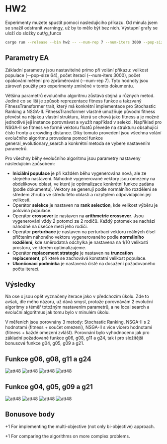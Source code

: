 # HW2

Experimenty muzete spustit pomoci nasledujiciho příkazu. Od minula jsem se snažil odstranit warningy, už by to mělo být bez nich. Výstupní grafy se uloží do složky out/g_funcs

```bash
cargo run --release --bin hw2 -- --num-rep 7 --num-iters 3000 --pop-size 64
```

## Parametry EA

Základní parametry jsou nastavitelné prímo při volání příkazu: velikost populace (--pop-size 64), počet iterací (--num-iters 3000), počet opakování měření pro zprůměrování (--num-rep 7). Tyto hodnoty jsou zároveň použity pro experimenty zmíněné v tomto dokumentu.

Většina parametrů evolučního algoritmu zůstává stejná u různých metod. Jediné co se liší je způsob reprezentace fitness funkce a takzvaný FitnessTransformer trait, který má konkrétní implementace pro Stochastic Ranking a NSGA-II. FitnessTransformer vlastně umožňuje původní fitness převést na nějakou vlastní strukturu, která se chová jako fitness a je možné jednotlivé její instance porovnávat a využít například v selekci. Například pro NSGA-II se fitness ve formě vektoru floatů převede na strukturu obsahující číslo fronty a crowding distance. Díky tomuto provedení jsou všechna volání evolučního algoritmu provedena pomocí funkce general_evolutionary_search a konkrétní metoda se vybere nastavením parametrů.

Pro všechny běhy evolučního algoritmu jsou parametry nastaveny následujícím způsobem: 

 - **Iniciální populace** je při každém běhu vygenerována nová, ale ze stejného nastavení. Náhodně vygenerované vektory jsou omezeny na obdelíkovou oblast, ve které je optimalizace konkrétní funkce zadána (podle dokumentu). Vektory se generují podle normálního rozdělení se středem zhruba ve středu této oblasti a rozptylem odpovídajícím její velikosti.
 - Operátor **selekce** je nastaven na **rank selection**, kde velikost výběru je polovina populace.
 - Operátor **crossover** je nastaven na **arithmetric crossover**. Jsou vygenerováni vždy 2 potomci ze 2 rodičů. Každý potomek se nachází náhodně na úsečce mezi jeho rodiči.
 - Operátor **perturbace** je nastaven na perturbaci vektoru reálných čísel přičtením náhoného vektoru vygenerovaného podle **normálního rozdělení**, kde směrodatná odchylka je nastavena na 1/10 velikosti prostoru, ve kterém optimalizujeme.
 - Operátor **replacement strategie** je nastaven na **truncation replacement**, při které se zachovává konstatní velikost populace.
 - **Ukončovací podmínka** je nastavená čistě na dosažení požadovaného počtu iterací.

## Výsledky

Na ose x jsou opět vyznačeny iterace jako v předchozím úkolu. Zde to avšak, dle mého názoru, už dává smysl, protože porovnávám 2 evoluční algoritmy s téměř totožným nastavením parametrů, a ne local search a evoluční algoritmus jak tomu bylo v minulém úkolu.

V měřeních jsou porovnány 3 metody: Stochastic Ranking, NSGA-II s 2 hodnotami (fitness + součet omezení), NSGA-II s více vícero hodnotami (fitness + každé omezení zvlášť). Porovnání bylo vyhodnoceno jak pro základní požadované funkce g06, g08, g11 a g24, tak i pro složitější bonusové funkce g04, g05, g09 a g21.

## Funkce g06, g08, g11 a g24

![att48](out/g_funcs/g06_fitness.svg)
![att48](out/g_funcs/g08_fitness.svg)
![att48](out/g_funcs/g11_fitness.svg)
![att48](out/g_funcs/g24_fitness.svg)

## Funkce g04, g05, g09 a g21


![att48](out/g_funcs/h_g04_fitness.svg)
![att48](out/g_funcs/h_g05_fitness.svg)
![att48](out/g_funcs/h_g09_fitness.svg)
![att48](out/g_funcs/h_g21_fitness.svg)

## Bonusove body

+1 For implementing the multi-objective (not only bi-objective) approach. 

+1 	For comparing the algorithms on more complex problems. 
